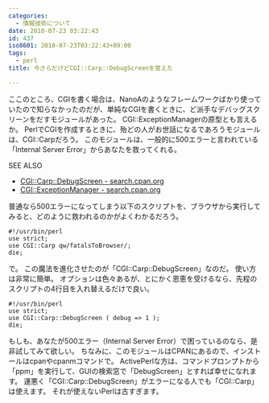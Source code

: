 ```yaml
---
categories:
  - 情報技術について
date: 2010-07-23 03:22:43
id: 437
iso8601: 2010-07-23T03:22:43+09:00
tags:
  - perl
title: 今さらだけどCGI::Carp::DebugScreenを覚えた

---
```


<p>ここのところ、CGIを書く場合は、NanoAのようなフレームワークばかり使っていたので知らなかったのだが、単純なCGIを書くときに、ど派手なデバッグスクリーンをだすモジュールがあった。
CGI::ExceptionManagerの原型とも言えるか。
PerlでCGIを作成するときに、殆どの人がお世話になるであろうモジュールは、CGI::Carpだろう。
このモジュールは、一般的に500エラーと言われている「Internal Server Error」からあなたを救ってくれる。</p>

<div>
<p>SEE ALSO</p>
<ul>
<li><a href="http://search.cpan.org/dist/CGI-Carp-DebugScreen/lib/CGI/Carp/DebugScreen.pm" target="_blank">CGI::Carp::DebugScreen - search.cpan.org</a></li>
<li><a href="http://search.cpan.org/dist/CGI-ExceptionManager/lib/CGI/ExceptionManager.pm" target="_blank">CGI::ExceptionManager - search.cpan.org</a></li>
</ul>
</div>

<p>
普通なら500エラーになってしまう以下のスクリプトを、ブラウザから実行してみると、どのように救われるのかがよくわかるだろう。</p>

<pre><code>#!/usr/bin/perl
use strict;
use CGI::Carp qw/fatalsToBrowser/;
die;
</code></pre>

<p>で。
この魔法を進化させたのが「CGI::Carp::DebugScreen」なのだ。
使い方は非常に簡単。
オプションは色々あるが、とにかく恩恵を受けるなら、先程のスクリプトの4行目を入れ替えるだけで良い。</p>

<pre><code>#!/usr/bin/perl
use strict;
use CGI::Carp::DebugScreen ( debug =&gt; 1 );
die;
</code></pre>

<p>もしも、あなたが500エラー（Internal Server Error）で困っているのなら、是非試してみて欲しい。
ちなみに、このモジュールはCPANにあるので、インストールはcpanやcpanmコマンドで。
ActivePerlな方は、コマンドプロンプトから「ppm」を実行して、GUIの検索窓で「DebugScreen」とすれば幸せになれます。
運悪く「CGI::Carp::DebugScreen」がエラーになる人でも「CGI::Carp」は使えます。
それが使えないPerlは古すぎます。</p>
    	